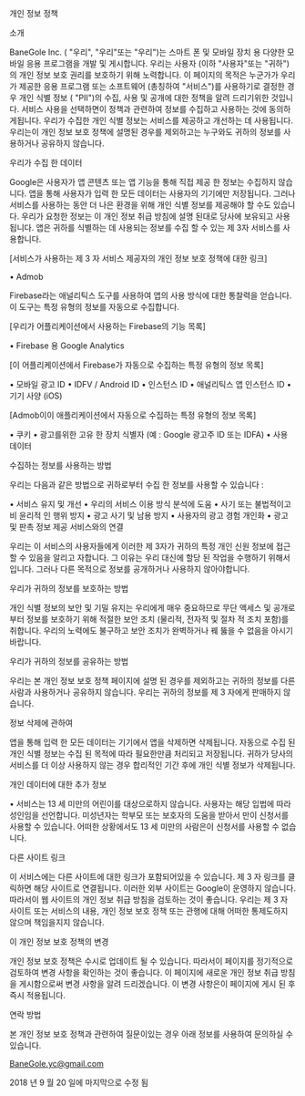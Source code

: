 개인 정보 정책

소개

BaneGole Inc. ( "우리", "우리"또는 "우리")는 스마트 폰 및 모바일 장치 용 다양한 모바일 응용 프로그램을 개발 및 게시합니다. 우리는 사용자 (이하 "사용자"또는 "귀하")의 개인 정보 보호 권리를 보호하기 위해 노력합니다. 이 페이지의 목적은 누군가가 우리가 제공한 응용 프로그램 또는 소프트웨어 (총칭하여 "서비스")를 사용하기로 결정한 경우 개인 식별 정보 ( "PII")의 수집, 사용 및 공개에 대한 정책을 알려 드리기위한 것입니다. 서비스 사용을 선택하면이 정책과 관련하여 정보를 수집하고 사용하는 것에 동의하게됩니다. 우리가 수집한 개인 식별 정보는 서비스를 제공하고 개선하는 데 사용됩니다. 우리는이 개인 정보 보호 정책에 설명된 경우를 제외하고는 누구와도 귀하의 정보를 사용하거나 공유하지 않습니다.

우리가 수집 한 데이터

Google은 사용자가 앱 콘텐츠 또는 앱 기능을 통해 직접 제공 한 정보는 수집하지 않습니다. 앱을 통해 사용자가 입력 한 모든 데이터는 사용자의 기기에만 저장됩니다. 그러나 서비스를 사용하는 동안 더 나은 환경을 위해 개인 식별 정보를 제공해야 할 수도 있습니다. 우리가 요청한 정보는 이 개인 정보 취급 방침에 설명 된대로 당사에 보유되고 사용됩니다. 앱은 귀하를 식별하는 데 사용되는 정보를 수집 할 수 있는 제 3자 서비스를 사용합니다.

[서비스가 사용하는 제 3 자 서비스 제공자의 개인 정보 보호 정책에 대한 링크]

• Admob

Firebase라는 애널리틱스 도구를 사용하여 앱의 사용 방식에 대한 통찰력을 얻습니다. 이 도구는 특정 유형의 정보를 자동으로 수집합니다.

[우리가 어플리케이션에서 사용하는 Firebase의 기능 목록]

• Firebase 용 Google Analytics

[이 어플리케이션에서 Firebase가 자동으로 수집하는 특정 유형의 정보 목록]

• 모바일 광고 ID • IDFV / Android ID • 인스턴스 ID • 애널리틱스 앱 인스턴스 ID • 기기 사양 (iOS)

[Admob이이 애플리케이션에서 자동으로 수집하는 특정 유형의 정보 목록]

• 쿠키 • 광고를위한 고유 한 장치 식별자 (예 : Google 광고주 ID 또는 IDFA) • 사용 데이터

수집하는 정보를 사용하는 방법

우리는 다음과 같은 방법으로 귀하로부터 수집 한 정보를 사용할 수 있습니다 :

• 서비스 유지 및 개선 • 우리의 서비스 이용 방식 분석에 도움 • 사기 또는 불법적이고 비 윤리적 인 행위 방지 • 광고 사기 및 남용 방지 • 사용자의 광고 경험 개인화 • 광고 및 판촉 정보 제공 서비스와의 연결

우리는 이 서비스의 사용자들에게 이러한 제 3자가 귀하의 특정 개인 신원 정보에 접근 할 수 있음을 알리고 자합니다. 그 이유는 우리 대신에 할당 된 작업을 수행하기 위해서입니다. 그러나 다른 목적으로 정보를 공개하거나 사용하지 않아야합니다.

우리가 귀하의 정보를 보호하는 방법

개인 식별 정보의 보안 및 기밀 유지는 우리에게 매우 중요하므로 무단 액세스 및 공개로부터 정보를 보호하기 위해 적절한 보안 조치 (물리적, 전자적 및 절차 적 조치 포함)를 취합니다. 우리의 노력에도 불구하고 보안 조치가 완벽하거나 꿰 뚫을 수 없음을 아시기 바랍니다.

우리가 귀하의 정보를 공유하는 방법

우리는 본 개인 정보 보호 정책 페이지에 설명 된 경우를 제외하고는 귀하의 정보를 다른 사람과 사용하거나 공유하지 않습니다. 우리는 귀하의 정보를 제 3 자에게 판매하지 않습니다.

정보 삭제에 관하여

앱을 통해 입력 한 모든 데이터는 기기에서 앱을 삭제하면 삭제됩니다. 자동으로 수집 된 개인 식별 정보는 수집 된 목적에 따라 필요한만큼 처리되고 저장됩니다. 귀하가 당사의 서비스를 더 이상 사용하지 않는 경우 합리적인 기간 후에 개인 식별 정보가 삭제됩니다.

개인 데이터에 대한 추가 정보

• 서비스는 13 세 미만의 어린이를 대상으로하지 않습니다. 사용자는 해당 입법에 따라 성인임을 선언합니다. 미성년자는 학부모 또는 보호자의 도움을 받아서 만이 신청서를 사용할 수 있습니다. 어떠한 상황에서도 13 세 미만의 사람은이 신청서를 사용할 수 없습니다.

다른 사이트 링크

이 서비스에는 다른 사이트에 대한 링크가 포함되어있을 수 있습니다. 제 3 자 링크를 클릭하면 해당 사이트로 연결됩니다. 이러한 외부 사이트는 Google이 운영하지 않습니다. 따라서이 웹 사이트의 개인 정보 취급 방침을 검토하는 것이 좋습니다. 우리는 제 3 자 사이트 또는 서비스의 내용, 개인 정보 보호 정책 또는 관행에 대해 어떠한 통제도하지 않으며 책임을지지 않습니다.

이 개인 정보 보호 정책의 변경

개인 정보 보호 정책은 수시로 업데이트 될 수 있습니다. 따라서이 페이지를 정기적으로 검토하여 변경 사항을 확인하는 것이 좋습니다. 이 페이지에 새로운 개인 정보 취급 방침을 게시함으로써 변경 사항을 알려 드리겠습니다. 이 변경 사항은이 페이지에 게시 된 후 즉시 적용됩니다.

연락 방법

본 개인 정보 보호 정책과 관련하여 질문이있는 경우 아래 정보를 사용하여 문의하실 수 있습니다.

BaneGole.yc@gmail.com


2018 년 9 월 20 일에 마지막으로 수정 됨
